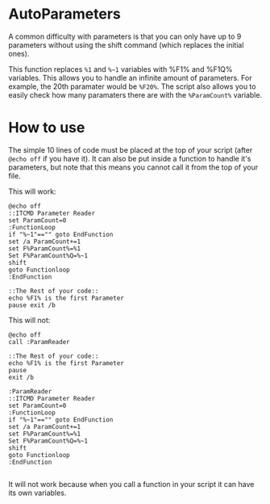 # AutoParameters
A common difficulty with parameters is that you can only have up to 9 parameters without using the shift command (which replaces the initial ones).

This function replaces `%1` and `%~1` variables with %F1% and %F1Q% variables. This allows you to handle an infinite amount of parameters. For example, the 20th paramater would be `%F20%`. The script also allows you to easily check how many paramaters there are with the `%ParamCount%` variable.

# How to use

The simple 10 lines of code must be placed at the top of your script (after `@echo off` if you have it). It can also be put inside a function to handle it's parameters, but note that this means you cannot call it from the top of your file.

This will work:
```
@echo off
::ITCMD Parameter Reader
set ParamCount=0
:FunctionLoop
if "%~1"=="" goto EndFunction
set /a ParamCount+=1
set F%ParamCount%=%1
Set F%ParamCount%Q=%~1
shift
goto Functionloop
:EndFunction

::The Rest of your code::
echo %F1% is the first Parameter
pause exit /b
```
This will not:

```
@echo off
call :ParamReader

::The Rest of your code::
echo %F1% is the first Parameter
pause
exit /b

:ParamReader
::ITCMD Parameter Reader
set ParamCount=0
:FunctionLoop
if "%~1"=="" goto EndFunction
set /a ParamCount+=1
set F%ParamCount%=%1
Set F%ParamCount%Q=%~1
shift
goto Functionloop
:EndFunction


```
It will not work because when you call a function in your script it can have its own variables.
